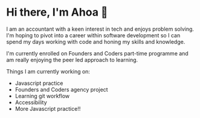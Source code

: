 
<!--
**ahoat/ahoat** is a ✨ _special_ ✨ repository because its `README.md` (this file) appears on your GitHub profile.

Here are some ideas to get you started:

- 🔭 I’m currently working on ...
- 🌱 I’m currently learning ...
- 👯 I’m looking to collaborate on ...
- 🤔 I’m looking for help with ...
- 💬 Ask me about ...
- 📫 How to reach me: ...
- 😄 Pronouns: ...
- ⚡ Fun fact: ...
-->


# Hi there, I'm Ahoa 👋

I am an accountant with a keen interest in tech and enjoys problem solving.
I'm hoping to pivot into a career within software development so I can spend my days working with code and honing my skills and knowledge.

I'm currently enrolled on Founders and Coders part-time programme and am really enjoying the peer led approach to learning.

Things I am currently working on:

- Javascript practice
- Founders and Coders agency project
- Learning git workflow
- Accessibility
- More Javascript practice!!

